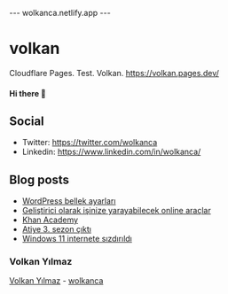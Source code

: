 ---  wolkanca.netlify.app ---
# volkan
Cloudflare Pages. Test. Volkan. https://volkan.pages.dev/

#### Hi there 👋

## Social
- Twitter: https://twitter.com/wolkanca
- Linkedin: https://www.linkedin.com/in/wolkanca/


## Blog posts
<!-- BLOG-POST-LIST:START -->
- [WordPress bellek ayarları](https://wolkanca.com.tr/wordpress-bellek-ayarlari/)
- [Geliştirici olarak işinize yarayabilecek online araçlar](https://wolkanca.com.tr/gelistirici-olarak-isinize-yarayabilecek-online-araclar/)
- [Khan Academy](https://wolkanca.com.tr/khan-academy/)
- [Atiye 3. sezon çıktı](https://wolkanca.com.tr/atiye-3-sezon-cikti/)
- [Windows 11 internete sızdırıldı](https://wolkanca.com.tr/windows-11-internete-sizdirildi/)
<!-- BLOG-POST-LIST:END -->


### Volkan Yılmaz

[Volkan Yılmaz](https://volkanyilmaz.com.tr/) - [wolkanca](https://wolkanca.com.tr/)

